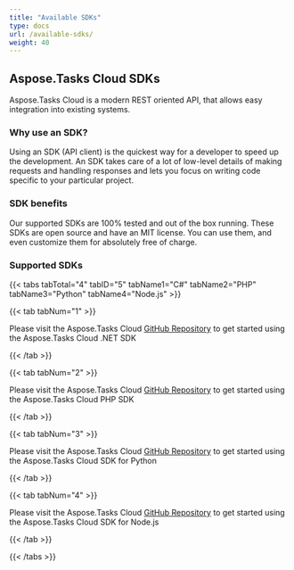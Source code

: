 ```yaml
---
title: "Available SDKs"
type: docs
url: /available-sdks/
weight: 40
---
```


## **Aspose.Tasks Cloud SDKs**
Aspose.Tasks Cloud is a modern REST oriented API, that allows easy integration into existing systems.
### **Why use an SDK?**
Using an SDK (API client) is the quickest way for a developer to speed up the development. An SDK takes care of a lot of low-level details of making requests and handling responses and lets you focus on writing code specific to your particular project.
### **SDK benefits**
Our supported SDKs are 100% tested and out of the box running. These SDKs are open source and have an MIT license. You can use them, and even customize them for absolutely free of charge.
### **Supported SDKs**
{{< tabs tabTotal="4" tabID="5" tabName1="C#" tabName2="PHP" tabName3="Python" tabName4="Node.js" >}}

{{< tab tabNum="1" >}}

Please visit the Aspose.Tasks Cloud [GitHub Repository](https://github.com/aspose-tasks-cloud/aspose-tasks-cloud-dotnet) to get started using the Aspose.Tasks Cloud .NET SDK

{{< /tab >}}

{{< tab tabNum="2" >}}

Please visit the Aspose.Tasks Cloud [GitHub Repository](https://github.com/aspose-tasks-cloud/aspose-tasks-cloud-php) to get started using the Aspose.Tasks Cloud PHP SDK

{{< /tab >}}

{{< tab tabNum="3" >}}

Please visit the Aspose.Tasks Cloud [GitHub Repository](https://github.com/aspose-tasks-cloud/aspose-tasks-cloud-python) to get started using the Aspose.Tasks Cloud SDK for Python

{{< /tab >}}

{{< tab tabNum="4" >}}

Please visit the Aspose.Tasks Cloud [GitHub Repository](https://github.com/aspose-tasks-cloud/aspose-tasks-cloud-node) to get started using the Aspose.Tasks Cloud SDK for Node.js

{{< /tab >}}

{{< /tabs >}}
